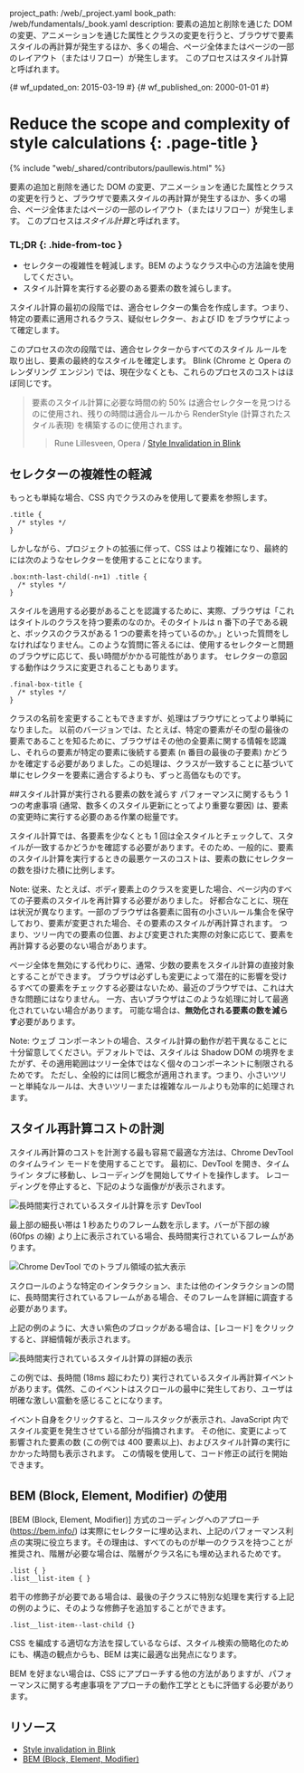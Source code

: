 project_path: /web/_project.yaml
book_path: /web/fundamentals/_book.yaml
description: 要素の追加と削除を通じた DOM の変更、アニメーションを通じた属性とクラスの変更を行うと、ブラウザで要素スタイルの再計算が発生するほか、多くの場合、ページ全体またはページの一部のレイアウト（またはリフロー）が発生します。 このプロセスはスタイル計算と呼ばれます。

{# wf_updated_on: 2015-03-19 #}
{# wf_published_on: 2000-01-01 #}

# Reduce the scope and complexity of style calculations {: .page-title }

{% include "web/_shared/contributors/paullewis.html" %}


要素の追加と削除を通じた DOM の変更、アニメーションを通じた属性とクラスの変更を行うと、ブラウザで要素スタイルの再計算が発生するほか、多くの場合、ページ全体またはページの一部のレイアウト（またはリフロー）が発生します。 このプロセスは<em>スタイル計算</em>と呼ばれます。

### TL;DR {: .hide-from-toc }
- セレクターの複雑性を軽減します。BEM のようなクラス中心の方法論を使用してください。
- スタイル計算を実行する必要のある要素の数を減らします。


スタイル計算の最初の段階では、適合セレクターの集合を作成します。つまり、特定の要素に適用されるクラス、疑似セレクター、および ID をブラウザによって確定します。

このプロセスの次の段階では、適合セレクターからすべてのスタイル ルールを取り出し、要素の最終的なスタイルを確定します。 Blink (Chrome と Opera のレンダリング エンジン) では、現在少なくとも、これらのプロセスのコストはほぼ同じです。

> 要素のスタイル計算に必要な時間の約 50% は適合セレクターを見つけるのに使用され、残りの時間は適合ルールから RenderStyle (計算されたスタイル表現) を構築するのに使用されます。
> > Rune Lillesveen, Opera / <a href="https://docs.google.com/document/d/1vEW86DaeVs4uQzNFI5R-_xS9TcS1Cs_EUsHRSgCHGu8/edit">Style Invalidation in Blink</a>


## セレクターの複雑性の軽減

もっとも単純な場合、CSS 内でクラスのみを使用して要素を参照します。


    .title {
      /* styles */
    }
    

しかしながら、プロジェクトの拡張に伴って、CSS はより複雑になり、最終的には次のようなセレクターを使用することになります。


    .box:nth-last-child(-n+1) .title {
      /* styles */
    }
    

スタイルを適用する必要があることを認識するために、実際、ブラウザは「これはタイトルのクラスを持つ要素のなのか。そのタイトルは n 番下の子である親と、ボックスのクラスがある 1 つの要素を持っているのか。」といった質問をしなければなりません。このような質問に答えるには、使用するセレクターと問題のブラウザに応じて、長い時間がかかる可能性があります。 セレクターの意図する動作はクラスに変更されることもあります。


    .final-box-title {
      /* styles */
    }
    

クラスの名前を変更することもできますが、処理はブラウザにとってより単純になりました。 以前のバージョンでは、たとえば、特定の要素がその型の最後の要素であることを知るために、ブラウザはその他の全要素に関する情報を認識し、それらの要素が特定の要素に後続する要素 (n 番目の最後の子要素) かどうかを確定する必要がありました。この処理は、クラスが一致することに基づいて単にセレクターを要素に適合するよりも、ずっと高価なものです。

##スタイル計算が実行される要素の数を減らす
パフォーマンスに関するもう 1 つの考慮事項 (通常、数多くのスタイル更新にとってより重要な要因) は、要素の変更時に実行する必要のある作業の総量です。

スタイル計算では、各要素を少なくとも 1 回は全スタイルとチェックして、スタイルが一致するかどうかを確認する必要があります。そのため、一般的に、要素のスタイル計算を実行するときの最悪ケースのコストは、要素の数にセレクターの数を掛けた積に比例します。

Note: 従来、たとえば、ボディ要素上のクラスを変更した場合、ページ内のすべての子要素のスタイルを再計算する必要がありました。 好都合なことに、現在は状況が異なります。一部のブラウザは各要素に固有の小さいルール集合を保守しており、要素が変更された場合、その要素のスタイルが再計算されます。 つまり、ツリー内での要素の位置、および変更された実際の対象に応じて、要素を再計算する必要のない場合があります。

ページ全体を無効にする代わりに、通常、少数の要素をスタイル計算の直接対象とすることができます。 ブラウザは必ずしも変更によって潜在的に影響を受けるすべての要素をチェックする必要はないため、最近のブラウザでは、これは大きな問題にはなりません。 一方、古いブラウザはこのような処理に対して最適化されていない場合があります。 可能な場合は、**無効化される要素の数を減らす**必要があります。

Note: ウェブ コンポーネントの場合、スタイル計算の動作が若干異なることに十分留意してください。デフォルトでは、スタイルは Shadow DOM の境界をまたがず、その適用範囲はツリー全体ではなく個々のコンポーネントに制限されるためです。 ただし、全般的には同じ概念が適用されます。つまり、小さいツリーと単純なルールは、大きいツリーまたは複雑なルールよりも効率的に処理されます。

## スタイル再計算コストの計測
 スタイル再計算のコストを計測する最も容易で最適な方法は、Chrome DevTool のタイムライン モードを使用することです。 最初に、DevTool を開き、タイムライン タブに移動し、レコーディングを開始してサイトを操作します。 レコーディングを停止すると、下記のような画像がが表示されます。

<img src="images/reduce-the-scope-and-complexity-of-style-calculations/long-running-style.jpg"  alt="長時間実行されているスタイル計算を示す DevTool">

最上部の細長い帯は 1 秒あたりのフレーム数を示します。バーが下部の線 (60fps の線) より上に表示されている場合、長時間実行されているフレームがあります。

<img src="images/reduce-the-scope-and-complexity-of-style-calculations/frame-selection.jpg" alt="Chrome DevTool でのトラブル領域の拡大表示">

スクロールのような特定のインタラクション、または他のインタラクションの間に、長時間実行されているフレームがある場合、そのフレームを詳細に調査する必要があります。

上記の例のように、大きい紫色のブロックがある場合は、[レコード] をクリックすると、詳細情報が表示されます。

<img src="images/reduce-the-scope-and-complexity-of-style-calculations/style-details.jpg" alt="長時間実行されているスタイル計算の詳細の表示">

この例では、長時間 (18ms 超にわたり) 実行されているスタイル再計算イベントがあります。偶然、このイベントはスクロールの最中に発生しており、ユーザは明確な激しい震動を感じることになります。

イベント自身をクリックすると、コールスタックが表示され、JavaScript 内でスタイル変更を発生させている部分が指摘されます。 その他に、変更によって影響された要素の数 (この例では 400 要素以上)、およびスタイル計算の実行にかかった時間も表示されます。 この情報を使用して、コード修正の試行を開始できます。

## BEM (Block, Element, Modifier) の使用
[BEM (Block, Element, Modifier)] 方式のコーディングへのアプローチ(https://bem.info/) は実際にセレクターに埋め込まれ、上記のパフォーマンス利点の実現に役立ちます。その理由は、すべてのものが単一のクラスを持つことが推奨され、階層が必要な場合は、階層がクラス名にも埋め込まれるためです。


    .list { }
    .list__list-item { }
    

若干の修飾子が必要である場合は、最後の子クラスに特別な処理を実行する上記の例のように、そのような修飾子を追加することができます。


    .list__list-item--last-child {}
    

CSS を編成する適切な方法を探しているならば、スタイル検索の簡略化のためにも、構造の観点からも、BEM は実に最適な出発点になります。

BEM を好まない場合は、CSS にアプローチする他の方法がありますが、パフォーマンスに関する考慮事項をアプローチの動作工学とともに評価する必要があります。

## リソース

* [Style invalidation in Blink](https://docs.google.com/document/d/1vEW86DaeVs4uQzNFI5R-_xS9TcS1Cs_EUsHRSgCHGu8/edit)
* [BEM (Block, Element, Modifier)](https://bem.info/)


